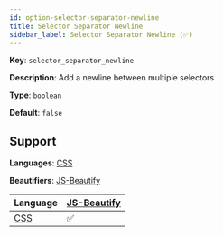 ```yaml
---
id: option-selector-separator-newline
title: Selector Separator Newline
sidebar_label: Selector Separator Newline (✅)
---
```

**Key**: `selector_separator_newline`

**Description**: Add a newline between multiple selectors

**Type**: `boolean`

**Default**: `false`

## Support
**Languages**: [CSS](/docs/language-css.html)

**Beautifiers**: [JS-Beautify](/docs/beautifier-js-beautify.html)

| Language | [JS-Beautify](/docs/beautifier-js-beautify.html) |
| --- | --- |
| [CSS](/docs/language-css.html) | &#9989; |